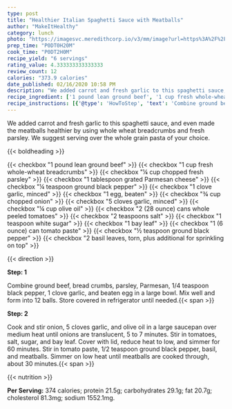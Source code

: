 ```yaml
---
type: post
title: "Healthier Italian Spaghetti Sauce with Meatballs"
author: "MakeItHealthy"
category: lunch
photo: "https://imagesvc.meredithcorp.io/v3/mm/image?url=https%3A%2F%2Fimages.media-allrecipes.com%2Fuserphotos%2F866029.jpg"
prep_time: "P0DT0H20M"
cook_time: "P0DT2H0M"
recipe_yield: "6 servings"
rating_value: 4.333333333333333
review_count: 12
calories: "373.9 calories"
date_published: 02/16/2020 10:58 PM
description: "We added carrot and fresh garlic to this spaghetti sauce, and even made the meatballs healthier by using whole wheat breadcrumbs and fresh parsley. We suggest serving over the whole grain pasta of your choice."
recipe_ingredient: ['1 pound lean ground beef', '1 cup fresh whole-wheat breadcrumbs ', '¼ cup chopped fresh parsley', '1 tablespoon grated Parmesan cheese', '¼ teaspoon ground black pepper', '1 clove garlic, minced', '1 egg, beaten', '¾ cup chopped onion', '5 cloves garlic, minced', '¼ cup olive oil', '2 (28 ounce) cans whole peeled tomatoes', '2 teaspoons salt', '1 teaspoon white sugar', '1 bay leaf', '1 (6 ounce) can tomato paste', '½ teaspoon ground black pepper', '2 basil leaves, torn, plus additional for sprinkling on top']
recipe_instructions: [{'@type': 'HowToStep', 'text': 'Combine ground beef, bread crumbs, parsley, Parmesan, 1/4 teaspoon black pepper, 1 clove garlic, and beaten egg in a large bowl.  Mix well and form into 12 balls.  Store covered in refrigerator until needed.\n'}, {'@type': 'HowToStep', 'text': 'Cook and stir onion, 5 cloves garlic, and olive oil in a large saucepan over medium heat until onions are translucent, 5 to 7 minutes.  Stir in tomatoes, salt, sugar, and bay leaf.  Cover with lid, reduce heat to low, and simmer for 60 minutes.  Stir in tomato paste, 1/2 teaspoon ground black pepper, basil, and meatballs.  Simmer on low heat until meatballs are cooked through, about 30 minutes.\n'}]
---
```


We added carrot and fresh garlic to this spaghetti sauce, and even made the meatballs healthier by using whole wheat breadcrumbs and fresh parsley. We suggest serving over the whole grain pasta of your choice. 

{{< boldheading >}}

{{< checkbox "1 pound lean ground beef" >}}
{{< checkbox "1 cup fresh whole-wheat breadcrumbs" >}}
{{< checkbox "¼ cup chopped fresh parsley" >}}
{{< checkbox "1 tablespoon grated Parmesan cheese" >}}
{{< checkbox "¼ teaspoon ground black pepper" >}}
{{< checkbox "1 clove garlic, minced" >}}
{{< checkbox "1  egg, beaten" >}}
{{< checkbox "¾ cup chopped onion" >}}
{{< checkbox "5 cloves garlic, minced" >}}
{{< checkbox "¼ cup olive oil" >}}
{{< checkbox "2 (28 ounce) cans whole peeled tomatoes" >}}
{{< checkbox "2 teaspoons salt" >}}
{{< checkbox "1 teaspoon white sugar" >}}
{{< checkbox "1  bay leaf" >}}
{{< checkbox "1 (6 ounce) can tomato paste" >}}
{{< checkbox "½ teaspoon ground black pepper" >}}
{{< checkbox "2  basil leaves, torn, plus additional for sprinkling on top" >}}


{{< direction >}}

**Step: 1**

Combine ground beef, bread crumbs, parsley, Parmesan, 1/4 teaspoon black pepper, 1 clove garlic, and beaten egg in a large bowl.  Mix well and form into 12 balls.  Store covered in refrigerator until needed.{{< span >}}

**Step: 2**

Cook and stir onion, 5 cloves garlic, and olive oil in a large saucepan over medium heat until onions are translucent, 5 to 7 minutes.  Stir in tomatoes, salt, sugar, and bay leaf.  Cover with lid, reduce heat to low, and simmer for 60 minutes.  Stir in tomato paste, 1/2 teaspoon ground black pepper, basil, and meatballs.  Simmer on low heat until meatballs are cooked through, about 30 minutes.{{< span >}}

{{< nutrition >}}

**Per Serving:** 374 calories; protein 21.5g; carbohydrates 29.1g; fat 20.7g; cholesterol 81.3mg; sodium 1552.1mg.